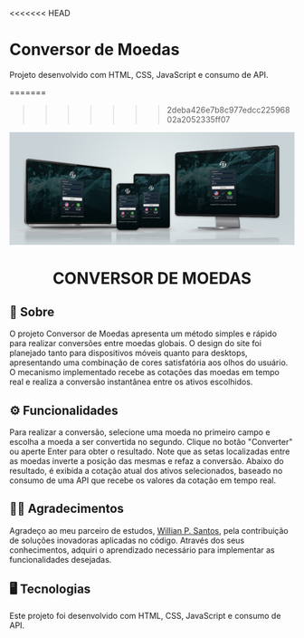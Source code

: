 <<<<<<< HEAD
# Conversor de Moedas

Projeto desenvolvido com HTML, CSS, JavaScript e consumo de API.
<br>

=======
>>>>>>> 2deba426e7b8c977edcc22596802a2052335ff07
<img src="./assets/mockup.jpg">
<div align=center>
<h1>CONVERSOR DE MOEDAS</h1>
</div>

## 📝 Sobre

O projeto Conversor de Moedas apresenta um método simples e rápido para realizar conversões entre moedas globais. O design do site foi planejado tanto para dispositivos móveis quanto para desktops, apresentando uma combinação de cores satisfatória aos olhos do usuário. O mecanismo implementado recebe as cotações das moedas em tempo real e realiza a conversão instantânea entre os ativos escolhidos.

## ⚙ Funcionalidades

Para realizar a conversão, selecione uma moeda no primeiro campo e escolha a moeda a ser convertida no segundo. Clique no botão "Converter" ou aperte Enter para obter o resultado. Note que as setas localizadas entre as moedas inverte a posição das mesmas e refaz a conversão. Abaixo do resultado, é exibida a cotação atual dos ativos selecionados, baseado no consumo de uma API que recebe os valores da cotação em tempo real.

## 🤝🏻 Agradecimentos

Agradeço ao meu parceiro de estudos, <a href="https://github.com/willianpocinhos" target="_blank">Willian P. Santos</a>, pela contribuição de soluções inovadoras aplicadas no código. Através dos seus conhecimentos, adquiri o aprendizado necessário para implementar as funcionalidades desejadas.

## 🖥 Tecnologias

Este projeto foi desenvolvido com HTML, CSS, JavaScript e consumo de API.
